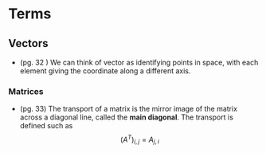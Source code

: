 
# Terms
## Vectors
- (pg. 32 ) We can think of vector as identifying points in space, with each element giving the coordinate along a different axis.

### Matrices
- (pg. 33) The transport of a matrix is the mirror image of the matrix across a diagonal line, called the **main diagonal**. The transport is defined such as
$$ (A^T)_{i, j} =  A_{j, i} $$
